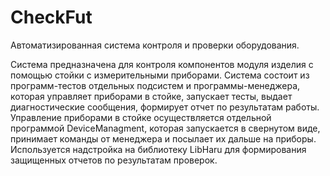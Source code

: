 # CheckFut
Автоматизированная система контроля и проверки оборудования.

Система предназначена для контроля компонентов модуля изделия с помощью стойки с измерительными приборами. Система состоит из программ-тестов отдельных подсистем и программы-менеджера, которая управляет приборами в стойке, запускает тесты, выдает диагностические сообщения, формирует отчет по результатам работы. Управление приборами в стойке осуществляется отдельной программой DeviceManagment, которая запускается в свернутом виде, принимает команды от менеджера и посылает их дальше на приборы. Используется надстройка на библиотеку LibHaru для формирования защищенных отчетов по результатам проверок.
